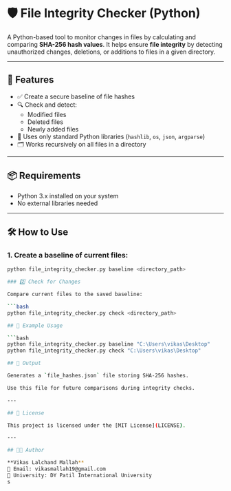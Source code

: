 # 🛡️ File Integrity Checker (Python)

A Python-based tool to monitor changes in files by calculating and comparing **SHA-256 hash values**. It helps ensure **file integrity** by detecting unauthorized changes, deletions, or additions to files in a given directory.

---

## 🚀 Features

- ✅ Create a secure baseline of file hashes
- 🔍 Check and detect:
  - Modified files
  - Deleted files
  - Newly added files
- 🧰 Uses only standard Python libraries (`hashlib`, `os`, `json`, `argparse`)
- 🗂️ Works recursively on all files in a directory

---

## 📦 Requirements

- Python 3.x installed on your system
- No external libraries needed

---

## 🛠️ How to Use

### 1. **Create a baseline** of current files:
```bash
python file_integrity_checker.py baseline <directory_path>

### 2️⃣ Check for Changes

Compare current files to the saved baseline:

```bash
python file_integrity_checker.py check <directory_path>

## 📂 Example Usage

```bash
python file_integrity_checker.py baseline "C:\Users\vikas\Desktop"
python file_integrity_checker.py check "C:\Users\vikas\Desktop"

## 📁 Output

Generates a `file_hashes.json` file storing SHA-256 hashes.

Use this file for future comparisons during integrity checks.

---

## 📜 License

This project is licensed under the [MIT License](LICENSE).

---

## 👨‍💻 Author

**Vikas Lalchand Mallah**  
📧 Email: vikasmallah19@gmail.com  
🏫 University: DY Patil International University
s